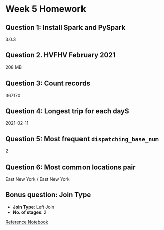 # Week 5 Homework

## Question 1: Install Spark and PySpark
3.0.3

## Question 2. HVFHV February 2021
208 MB

## Question 3: Count records
367170

## Question 4: Longest trip for each dayS
2021-02-11

## Question 5: Most frequent `dispatching_base_num`
2

## Question 6: Most common locations pair
East New York / East New York

## Bonus question: Join Type
- **Join Type**: Left Join
- **No. of stages**: 2

[Reference Notebook](./code/week5_homework.ipynb)